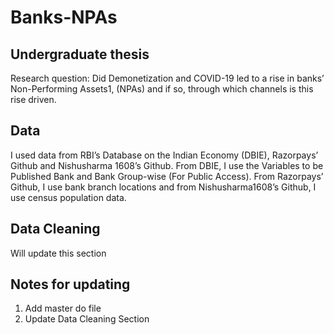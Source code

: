 # Banks-NPAs
## Undergraduate thesis
Research question: Did Demonetization and COVID-19 led to a rise in banks’ Non-Performing Assets1, (NPAs) and if so, through which channels is this rise driven.

## Data
I used data from RBI’s Database on the Indian Economy (DBIE), Razorpays’ Github and Nishusharma 1608’s Github. From DBIE, I use the Variables to be Published Bank and Bank Group-wise (For Public Access). From Razorpays’ Github, I use bank branch locations and from Nishusharma1608’s Github, I use census population data.

## Data Cleaning
Will update this section

## Notes for updating
1. Add master do file
2. Update Data Cleaning Section